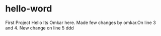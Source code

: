 # hello-word
First Project
Hello Its Omkar here.
Made few changes by omkar.On line 3 and 4.
New change on line 5
ddd
